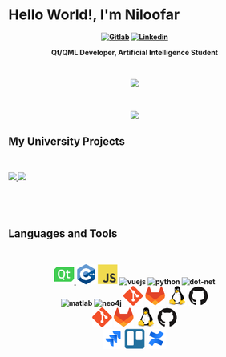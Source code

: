 <p>
  <h1 align="left"><b>Hello World!, I'm Niloofar</h1>
</p>

<p align="center">
<a href="https://gitlab.com/Nillrze"><img src="https://img.shields.io/badge/GitHub-000000?style=for-the-badge&logo=GitHub&logoColor=white" alt="Gitlab" /></a>
<a href="https://www.linkedin.com/in/niloofar-rezaei"><img src="https://img.shields.io/badge/linkedin-1e90ff?style=for-the-badge&logo=linkedin&logoColor=white" alt="Linkedin" /></a>
</p>

<p align="center"> <b>Qt/QML Developer, Artificial Intelligence Student</b></p>
<p>
 <br />

<p align="center">
<img src="https://github-readme-stats.vercel.app/api/top-langs?username=Nillrze&theme=nightowl&show_icons=true"/>
</p>

<br />
<p align="center">
<img src="https://github-readme-stats.vercel.app/api?username=Nillrze&theme=nightowl&show_icons=true"/>
</p>

  <h2 align="left"><b>My University Projects</h1>
</p>
<br />

<p align="left">
<a href="https://github.com/Nillrze/spammercommunitydetection">
  <img align="" src="https://github-readme-stats.vercel.app/api/pin/?username=Nillrze&repo=spammercommunitydetection&theme=nightowl" />
</a>
<a href="https://github.com/Nillrze/GenderIdentification">
  <img align="" src="https://github-readme-stats.vercel.app/api/pin/?username=Nillrze&repo=GenderIdentification&theme=nightowl" />
</a>
</p>

<br />

<!-- <h2 align="center">About me</h2>
<br /> -->
<p></p>
<br/>
<p>
  
<h2 align="left"> Languages and Tools</h3>
</p>
<br />
<p align="center">
<a href="https://www.Qt.io" target="_blank"> <img src="https://raw.githubusercontent.com/devicons/devicon/master/icons/qt/qt-original.svg" alt="Qt" width="40" height="40"/> </a>
<img src="https://raw.githubusercontent.com/devicons/devicon/master/icons/cplusplus/cplusplus-original.svg" alt="CPlusPlus" width="40" height="40"/>
<img src="https://raw.githubusercontent.com/devicons/devicon/master/icons/javascript/javascript-original.svg" alt="Javascript" width="40" height="40"/>
<img src="https://raw.githubusercontent.com/devicons/devicon/master/icons/javascript/vuejs-original.svg" alt="vuejs" width="40" height="40"/>
<img src="https://raw.githubusercontent.com/devicons/devicon/master/icons/javascript/python-original.svg" alt="python" width="40" height="40"/>
<img src="https://raw.githubusercontent.com/devicons/devicon/master/icons/javascript/dot-net-original.svg" alt="dot-net" width="40" height="40"/>
<br/>
<img src="https://raw.githubusercontent.com/devicons/devicon/master/icons/javascript/matlab-original.svg " alt="matlab" width="40" height="40"/>
<img src="https://raw.githubusercontent.com/devicons/devicon/master/icons/javascript/neo4j-original.svg" alt="neo4j" width="40" height="40"/>
<img src="https://raw.githubusercontent.com/devicons/devicon/master/icons/git/git-original.svg" alt="Git" width="40" height="40"/>
<img src="https://raw.githubusercontent.com/devicons/devicon/master/icons/gitlab/gitlab-original.svg" alt="Gitlab" width="40" height="40"/>
<img src="https://raw.githubusercontent.com/devicons/devicon/master/icons/linux/linux-original.svg" alt="Linux" width="40" height="40"/>
<img src="https://raw.githubusercontent.com/devicons/devicon/master/icons/github/github-original.svg" alt="Github" width="40" height="40"/>
<br/>
<img src="https://raw.githubusercontent.com/devicons/devicon/master/icons/git/git-original.svg" alt="Git" width="40" height="40"/>
<img src="https://raw.githubusercontent.com/devicons/devicon/master/icons/gitlab/gitlab-original.svg" alt="Gitlab" width="40" height="40"/>
<img src="https://raw.githubusercontent.com/devicons/devicon/master/icons/linux/linux-original.svg" alt="Linux" width="40" height="40"/>
<img src="https://raw.githubusercontent.com/devicons/devicon/master/icons/github/github-original.svg" alt="Github" width="40" height="40"/>
<br/>
<img src="https://raw.githubusercontent.com/devicons/devicon/master/icons/jira/jira-original.svg" alt="Jira" width="40" height="40"/>
<img src="https://raw.githubusercontent.com/devicons/devicon/master/icons/trello/trello-plain.svg" alt="Trello" width="40" height="40"/>
<img src="https://raw.githubusercontent.com/devicons/devicon/master/icons/confluence/confluence-original.svg" alt="Confluence" width="40" height="40"/>

</p>
<br />
<p align="center">
</p>
<br />

<!--
**Nillrze/Nillrze** is a ✨ _special_ ✨ repository because its `README.md` (this file) appears on your GitHub profile.
![<Badge Name>](https://img.shields.io/badge/<Badge Text>-<Background Color>?style=for-the-badge&logo=<Icon Name>&logoColor=<Logo Color>)
![github](https://img.shields.io/badge/GitHub-000000?style=for-the-badge&logo=GitHub&logoColor=white)]


Here are some ideas to get you started:

- 🔭 I’m currently working on ...
- 🌱 I’m currently learning ...
- 👯 I’m looking to collaborate on ...
- 🤔 I’m looking for help with ...
- 💬 Ask me about ...
- 📫 How to reach me: ...
- 😄 Pronouns: ...
- ⚡ Fun fact: ...
-->
